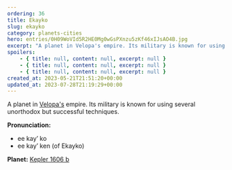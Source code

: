 ```yaml
---
ordering: 36
title: Ekayko
slug: ekayko
category: planets-cities
hero: entries/0H09WoVId5R2HE0Mg0wGsPXnzu5zKf46xIJsAO4B.jpg
excerpt: "A planet in Velopa's empire. Its military is known for using several unorthodox but successful techn..."
spoilers:
    - { title: null, content: null, excerpt: null }
    - { title: null, content: null, excerpt: null }
    - { title: null, content: null, excerpt: null }
created_at: 2023-05-21T21:51:20+00:00
updated_at: 2023-07-28T21:19:29+00:00
---
```

A planet in [Velopa's](/category/planets-cities/velopa) empire. Its military is known for using several unorthodox but successful techniques.

**Pronunciation:**
- ee kay’ ko
- ee kay’ ken (of Ekayko)

**Planet:**
[Kepler 1606 b](https://exoplanets.nasa.gov/exoplanet-catalog/2252/kepler-1606-b/)